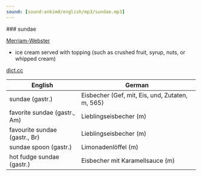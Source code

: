 ```yaml
---
sound: [sound:ankimd/english/mp3/sundae.mp3]
---
```


\### sundae

[Merriam-Webster](https://www.merriam-webster.com/dictionary/sundae)

- ice cream served with topping (such as crushed fruit, syrup, nuts, or whipped cream)

[dict.cc](https://www.dict.cc/sundae)

| English        | German       |
| -------------- | ------------ |
| sundae (gastr.) | Eisbecher (Gef, mit, Eis, und, Zutaten, m, 565) |
| favorite sundae (gastr., Am) | Lieblingseisbecher (m) |
| favourite sundae (gastr., Br) | Lieblingseisbecher (m) |
| sundae spoon (gastr.) | Limonadenlöffel (m) |
| hot fudge sundae (gastr.) | Eisbecher mit Karamellsauce (m) |
